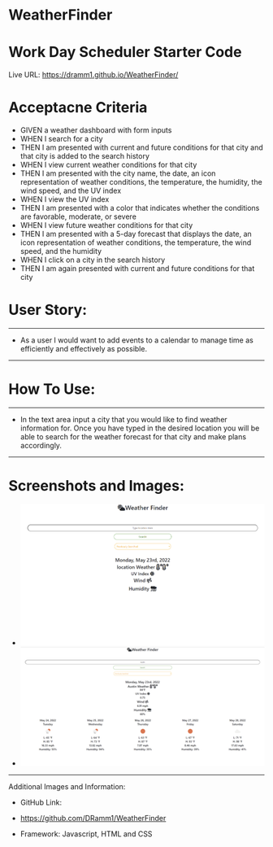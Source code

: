 # WeatherFinder
# Work Day Scheduler Starter Code
Live URL: https://dramm1.github.io/WeatherFinder/

# Acceptacne Criteria
- GIVEN a weather dashboard with form inputs
- WHEN I search for a city
- THEN I am presented with current and future conditions for that city and that city is added to the search history
- WHEN I view current weather conditions for that city
- THEN I am presented with the city name, the date, an icon representation of weather conditions, the temperature, the humidity, the wind speed, and the UV index
- WHEN I view the UV index
- THEN I am presented with a color that indicates whether the conditions are favorable, moderate, or severe
- WHEN I view future weather conditions for that city
- THEN I am presented with a 5-day forecast that displays the date, an icon representation of weather conditions, the temperature, the wind speed, and the humidity
- WHEN I click on a city in the search history
- THEN I am again presented with current and future conditions for that city
# User Story:
------------
- As a user I would want to add events to a calendar to manage time as efficiently and effectively as possible.
--------------------------------------

# How To Use:
-------------
- In the text area input a city that you would like to find weather information for. Once you have typed in the desired location you will be able to search for the weather forecast for that city and make plans accordingly.
------------------

# Screenshots and Images:
- ![](https://github.com/DRamm1/WeatherFinder/blob/main/assets/images/dashboard.png)
- ![](https://github.com/DRamm1/WeatherFinder/blob/main/assets/images/citydash.png)
------------------
 Additional Images and Information:

- GitHub Link:

- https://github.com/DRamm1/WeatherFinder

- Framework:
Javascript, HTML and CSS